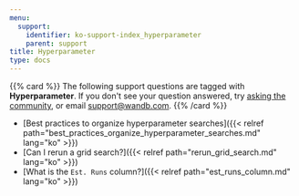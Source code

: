 ```yaml
---
menu:
  support:
    identifier: ko-support-index_hyperparameter
    parent: support
title: Hyperparameter
type: docs
---
```


{{% card %}}
The following support questions are tagged with <b>Hyperparameter</b>. If you don't see 
your question answered, try [asking the community](https://community.wandb.ai/), 
or email [support@wandb.com](mailto:support@wandb.com).
{{% /card %}}

- [Best practices to organize hyperparameter searches]({{< relref path="best_practices_organize_hyperparameter_searches.md" lang="ko" >}})
- [Can I rerun a grid search?]({{< relref path="rerun_grid_search.md" lang="ko" >}})
- [What is the `Est. Runs` column?]({{< relref path="est_runs_column.md" lang="ko" >}})